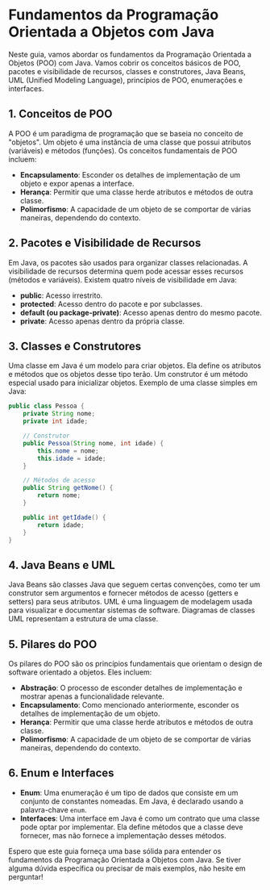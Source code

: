 # Fundamentos da Programação Orientada a Objetos com Java

Neste guia, vamos abordar os fundamentos da Programação Orientada a Objetos (POO) com Java. Vamos cobrir os conceitos básicos de POO, pacotes e visibilidade de recursos, classes e construtores, Java Beans, UML (Unified Modeling Language), princípios de POO, enumerações e interfaces.

## 1. Conceitos de POO

A POO é um paradigma de programação que se baseia no conceito de "objetos". Um objeto é uma instância de uma classe que possui atributos (variáveis) e métodos (funções). Os conceitos fundamentais de POO incluem:

- **Encapsulamento**: Esconder os detalhes de implementação de um objeto e expor apenas a interface.
- **Herança**: Permitir que uma classe herde atributos e métodos de outra classe.
- **Polimorfismo**: A capacidade de um objeto de se comportar de várias maneiras, dependendo do contexto.

## 2. Pacotes e Visibilidade de Recursos

Em Java, os pacotes são usados para organizar classes relacionadas. A visibilidade de recursos determina quem pode acessar esses recursos (métodos e variáveis). Existem quatro níveis de visibilidade em Java:

- **public**: Acesso irrestrito.
- **protected**: Acesso dentro do pacote e por subclasses.
- **default (ou package-private)**: Acesso apenas dentro do mesmo pacote.
- **private**: Acesso apenas dentro da própria classe.

## 3. Classes e Construtores

Uma classe em Java é um modelo para criar objetos. Ela define os atributos e métodos que os objetos desse tipo terão. Um construtor é um método especial usado para inicializar objetos. Exemplo de uma classe simples em Java:

```java
public class Pessoa {
    private String nome;
    private int idade;

    // Construtor
    public Pessoa(String nome, int idade) {
        this.nome = nome;
        this.idade = idade;
    }

    // Métodos de acesso
    public String getNome() {
        return nome;
    }

    public int getIdade() {
        return idade;
    }
}
```

## 4. Java Beans e UML

Java Beans são classes Java que seguem certas convenções, como ter um construtor sem argumentos e fornecer métodos de acesso (getters e setters) para seus atributos. UML é uma linguagem de modelagem usada para visualizar e documentar sistemas de software. Diagramas de classes UML representam a estrutura de uma classe.

## 5. Pilares do POO

Os pilares do POO são os princípios fundamentais que orientam o design de software orientado a objetos. Eles incluem:

- **Abstração**: O processo de esconder detalhes de implementação e mostrar apenas a funcionalidade relevante.
- **Encapsulamento**: Como mencionado anteriormente, esconder os detalhes de implementação de um objeto.
- **Herança**: Permitir que uma classe herde atributos e métodos de outra classe.
- **Polimorfismo**: A capacidade de um objeto de se comportar de várias maneiras, dependendo do contexto.

## 6. Enum e Interfaces

- **Enum**: Uma enumeração é um tipo de dados que consiste em um conjunto de constantes nomeadas. Em Java, é declarado usando a palavra-chave `enum`.
- **Interfaces**: Uma interface em Java é como um contrato que uma classe pode optar por implementar. Ela define métodos que a classe deve fornecer, mas não fornece a implementação desses métodos.

Espero que este guia forneça uma base sólida para entender os fundamentos da Programação Orientada a Objetos com Java. Se tiver alguma dúvida específica ou precisar de mais exemplos, não hesite em perguntar!